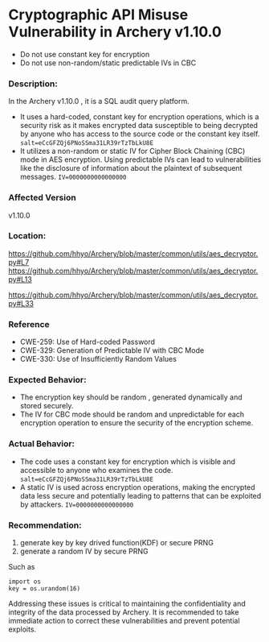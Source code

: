 # Cryptographic API Misuse Vulnerability  in Archery v1.10.0

- Do not use constant key for encryption
- Do not use non-random/static predictable IVs in CBC

### Description:

In the Archery v1.10.0 , it is a SQL audit query platform.

- It uses a hard-coded, constant key for encryption operations, which is a security risk as it makes encrypted data susceptible to being decrypted by anyone who has access to the source code or the constant key itself.  `salt=eCcGFZQj6PNoSSma31LR39rTzTbLkU8E`
- It utilizes a non-random or static IV for Cipher Block Chaining (CBC) mode in AES encryption. Using predictable IVs can lead to vulnerabilities like the disclosure of information about the plaintext of subsequent messages.   `IV=0000000000000000`



### Affected Version

v1.10.0

### Location:

https://github.com/hhyo/Archery/blob/master/common/utils/aes_decryptor.py#L7
https://github.com/hhyo/Archery/blob/master/common/utils/aes_decryptor.py#L13

https://github.com/hhyo/Archery/blob/master/common/utils/aes_decryptor.py#L33

### Reference

- CWE-259: Use of Hard-coded Password
- CWE-329: Generation of Predictable IV with CBC Mode
- CWE-330: Use of Insufficiently Random Values

### Expected Behavior:

- The encryption key should be random , generated dynamically and stored securely.
- The IV for CBC mode should be random and unpredictable for each encryption operation to ensure the security of the encryption scheme.

### Actual Behavior:

- The code uses a constant key for encryption which is visible and accessible to anyone who examines the code. `salt=eCcGFZQj6PNoSSma31LR39rTzTbLkU8E`
- A static IV is used across encryption operations, making the encrypted data less secure and potentially leading to patterns that can be exploited by attackers. `IV=0000000000000000`

### Recommendation:

1. generate key by key drived function(KDF) or secure PRNG
2. generate a random IV by secure PRNG 

Such as

```
import os
key = os.urandom(16)
```



Addressing these issues is critical to maintaining the confidentiality and integrity of the data processed by Archery. It is recommended to take immediate action to correct these vulnerabilities and prevent potential exploits.


